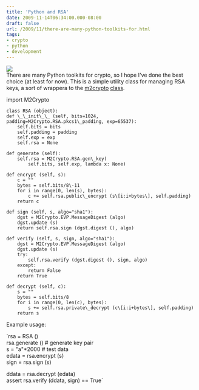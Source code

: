 ```yaml
---
title: 'Python and RSA'
date: 2009-11-14T06:34:00.000-08:00
draft: false
url: /2009/11/there-are-many-python-toolkits-for.html
tags: 
- crypto
- python
- development
---
```


[![](http://sial.org/howto/openssl/lock.jpg)](http://sial.org/howto/openssl/lock.jpg)  
There are many Python toolkits for crypto, so I hope I've done the best choice (at least for now). This is a simple utility class for managing RSA keys, a sort of wrappera to the [m2crypto](http://sandbox.rulemaker.net/ngps/m2/) [class](http://www.heikkitoivonen.net/m2crypto/api/M2Crypto.RSA.RSA-class.html).  
  

import M2Crypto  
```
class RSA (object):  
def \_\_init\_\_ (self, bits=1024, padding=M2Crypto.RSA.pkcs1\_padding, exp=65537):  
    self.bits = bits  
    self.padding = padding  
    self.exp = exp  
    self.rsa = None  
  
def generate (self):  
    self.rsa = M2Crypto.RSA.gen\_key(  
        self.bits, self.exp, lambda x: None)  
  
def encrypt (self, s):  
    c = ""  
    bytes = self.bits/8\-11  
    for i in range(0, len(s), bytes):  
        c += self.rsa.public\_encrypt (s\[i:i+bytes\], self.padding)  
    return c  
  
def sign (self, s, algo="sha1"):  
    dgst = M2Crypto.EVP.MessageDigest (algo)  
    dgst.update (s)  
    return self.rsa.sign (dgst.digest (), algo)  
  
def verify (self, s, sign, algo="sha1"):  
    dgst = M2Crypto.EVP.MessageDigest (algo)  
    dgst.update (s)  
    try:  
        self.rsa.verify (dgst.digest (), sign, algo)  
    except:  
        return False  
    return True  
  
def decrypt (self, c):  
    s = ""  
    bytes = self.bits/8  
    for i in range(0, len(c), bytes):  
        s += self.rsa.private\_decrypt (c\[i:i+bytes\], self.padding)  
    return s
```
Example usage:

  
`rsa = RSA ()  
rsa.generate () # generate key pair  
s = "a"*2000 # test data  
edata = rsa.encrypt (s)  
sign = rsa.sign (s)  
  
ddata = rsa.decrypt (edata)  
assert rsa.verify (ddata, sign) == True`